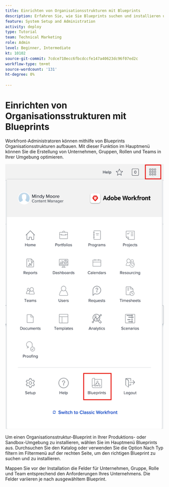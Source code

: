 ```yaml
---
title: Einrichten von Organisationsstrukturen mit Blueprints
description: Erfahren Sie, wie Sie Blueprints suchen und installieren und zum [!UICONTROL Hauptmenü].
feature: System Setup and Administration
activity: deploy
type: Tutorial
team: Technical Marketing
role: Admin
level: Beginner, Intermediate
kt: 10102
source-git-commit: 7cdce710ecc6fbcdccfe147a40623dc96f07ed2c
workflow-type: tm+mt
source-wordcount: '131'
ht-degree: 0%

---
```




# Einrichten von Organisationsstrukturen mit Blueprints

Workfront-Administratoren können mithilfe von Blueprints Organisationsstrukturen aufbauen. Mit dieser Funktion im Hauptmenü können Sie die Erstellung von Unternehmen, Gruppen, Rollen und Teams in Ihrer Umgebung optimieren.

![Organisationsstrukturen mit [!UICONTROL Blueprints]](assets/BP_orgstructure_01.png)

Um einen Organisationsstruktur-Blueprint in Ihrer Produktions- oder Sandbox-Umgebung zu installieren, wählen Sie im Hauptmenü Blueprints aus. Durchsuchen Sie den Katalog oder verwenden Sie die Option Nach Typ filtern im Filtermenü auf der rechten Seite, um den richtigen Blueprint zu suchen und zu installieren.

Mappen Sie vor der Installation die Felder für Unternehmen, Gruppe, Rolle und Team entsprechend den Anforderungen Ihres Unternehmens. Die Felder variieren je nach ausgewähltem Blueprint.

<!--Note: There are two types of Blueprints—Project Template and Organizational Structure. For more information on using blueprints and steps you need to take following installation, refer to the Blueprints articles.-->
